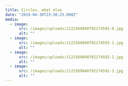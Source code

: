 ```yaml
---
title: Circles, what else
date: "2019-04-30T23:30:25.000Z"
media:
  - image:
      src: /images/uploads/1123369040792174592-0.jpg
      alt: ""
  - image:
      src: /images/uploads/1123369040792174592-1.jpg
      alt: ""
  - image:
      src: /images/uploads/1123369040792174592-2.jpg
      alt: ""
  - image:
      src: /images/uploads/1123369040792174592-3.jpg
      alt: ""
---
```

